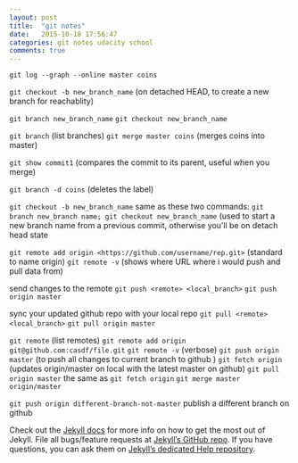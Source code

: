 ```yaml
---
layout: post
title:  "git notes"
date:   2015-10-18 17:56:47
categories: git notes udacity school
comments: true
---
```

`git log --graph --online master coins`

`git checkout -b new_branch_name`
(on detached HEAD, to create a new branch for reachablity)

`git branch new_branch_name`
`git checkout new_branch_name`

`git branch` (list branches)
`git merge master coins` (merges coins into master)

`git show commit1` (compares the commit to its parent, useful when you merge)

`git branch -d coins` (deletes the label)

`git checkout -b new_branch_name`
same as these two commands:
`git branch new_branch name; git checkout new_branch_name`
(used to start a new branch name from a previous commit, otherwise you’ll be on detach head state

`git remote add origin <https://github.com/username/rep.git>` (standard to name origin)
`git remote -v` (shows where URL where i would push and pull data from)

send changes to the remote
`git push <remote> <local_branch>`
`git push origin master`

sync your updated github repo with your local repo
`git pull <remote> <local_branch>`
`git pull origin master`

`git remote` (list remotes)
`git remote add origin git@github.com:casdf/file.git`
`git remote -v` (verbose)
`git push origin master` (to push all changes to current branch to github )
`git fetch origin` (updates origin/master on local with the latest master on github)
`git pull origin master`
the same as
`git fetch origin`
`git merge master origin/master`

`git push origin different-branch-not-master` publish a different branch on github


Check out the [Jekyll docs][jekyll] for more info on how to get the most out of Jekyll. File all bugs/feature requests at [Jekyll’s GitHub repo][jekyll-gh]. If you have questions, you can ask them on [Jekyll’s dedicated Help repository][jekyll-help].

[jekyll]:      http://jekyllrb.com
[jekyll-gh]:   https://github.com/jekyll/jekyll
[jekyll-help]: https://github.com/jekyll/jekyll-help
